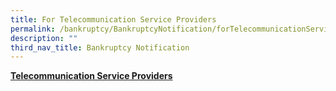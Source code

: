 ```yaml
---
title: For Telecommunication Service Providers
permalink: /bankruptcy/BankruptcyNotification/forTelecommunicationServiceProviders/
description: ""
third_nav_title: Bankruptcy Notification
---
```



<u><b>Telecommunication Service Providers</b></u><br>